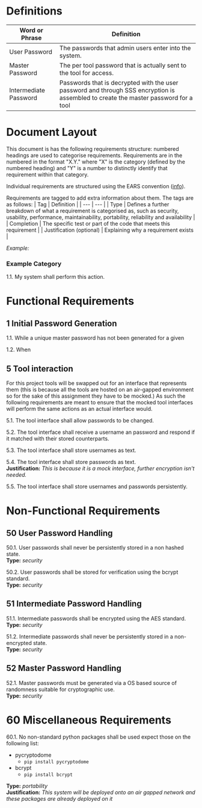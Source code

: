 # Definitions
| Word or Phrase           | Definition                                                                              |
| ------------------------ | --------------------------------------------------------------------------------------- |
| User Password            | The passwords that admin users enter into the system. |
| Master Password          | The per tool password that is actually sent to the tool for access. |
| Intermediate Password    | Passwords that is decrypted with the user password and through SSS encryption is assembled to create the master password for a tool |

# Document Layout
This document is has the following requirements structure: numbered headings are used to categorise requirements. Requirements are in the numbered in the format "X.Y." where "X" is the category (defined by the numbered heading) and "Y" is a number to distinctly identify that requirement within that category. 

Individual requirements are structured using the EARS convention ([info](https://alistairmavin.com/ears/#:~:text=The%20EARS%20ruleset%20states%20that,the%20clauses%20that%20are%20used.)).

Requirements are tagged to add extra information about them. The tags are as follows:
| Tag | Definition |
| --- | --- |
| Type | Defines a further breakdown of what a requirement is categorised as, such as security, usability, performance, maintainability, portability, reliability and availability |
| Completion | The specific test or part of the code that meets this requirement |
| Justification (optional) | Explaining why a requirement exists |

_Example:_
### Example Category
1.1. My system shall perform this action.


# Functional Requirements
## 1 Initial Password Generation
1.1. While a unique master password has not been generated for a given 

1.2. When 

## 5 Tool interaction
For this project tools will be swapped out for an interface that represents them (this is because all the tools are hosted on an air-gapped environment so for the sake of this assignment they have to be mocked.) As such the following requirements are meant to ensure that the mocked tool interfaces will perform the same actions as an actual interface would.

5.1. The tool interface shall allow passwords to be changed.  

5.2. The tool interface shall receive a username an password and respond if it matched with their stored counterparts.  

5.3. The tool interface shall store usernames as text.  

5.4. The tool interface shall store passwords as text.  
__Justification:__ _This is because it is a mock interface, further encryption isn't needed._

5.5. The tool interface shall store usernames and passwords persistently.  



# Non-Functional Requirements
## 50 User Password Handling

50.1. User passwords shall never be persistently stored in a non hashed state.  
__Type:__  _security_

50.2. User passwords shall be stored for verification using the bcrypt standard.  
__Type:__  _security_

## 51 Intermediate Password Handling
51.1. Intermediate passwords shall be encrypted using the AES standard.  
__Type:__  _security_

51.2. Intermediate passwords shall never be persistently stored in a non-encrypted state.  
__Type:__  _security_

## 52 Master Password Handling
52.1. Master passwords must be generated via a OS based source of randomness suitable for cryptographic use.  
__Type:__  _security_

# 60 Miscellaneous Requirements
60.1. No non-standard python packages shall be used expect those on the following list:
 - pycryptodome
   - `pip install pycryptodome`
 - bcrypt 
   - `pip install bcrypt`

__Type:__ _portability_  
__Justification:__ _This system will be deployed onto an air gapped network and these packages are already deployed on it_